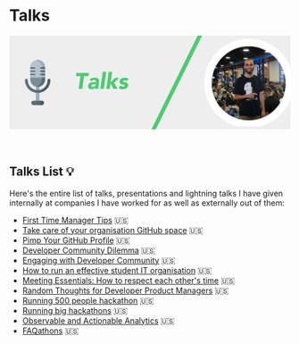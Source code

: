 # Talks

![](/Assets/TalksBanner.png)

<a href="https://github.com/konradsopala/talks/tree/master/Talks"><img src="https://img.shields.io/badge/Presentation-Talks-blueviolet" alt=""/></a>     <a href="https://github.com/konradsopala/github-linkedin/tree/master/Presentations"><img src="https://img.shields.io/badge/Lightning-Talks-blueviolet" alt=""/></a>   <a href="https://github.com/konradsopala/github-linkedin"><img src="https://img.shields.io/badge/Public-Speaking-blueviolet" alt=""/></a>

## Talks List 💡

Here's the entire list of talks, presentations and lightning talks I have given internally at companies I have worked for as well as externally out of them:

* [First Time Manager Tips](https://github.com/konradsopala/talks/blob/master/Talks/FirstTimeManager.pdf) 🇺🇸<br>
* [Take care of your organisation GitHub space](https://github.com/konradsopala/talks/blob/master/Talks/CompanyGitHubSpace.pdf) 🇺🇸<br>
* [Pimp Your GitHub Profile](https://github.com/konradsopala/talks/blob/master/Talks/PimpYourGitHubProfile.pdf) 🇺🇸<br>
* [Developer Community Dilemma](https://github.com/konradsopala/talks/blob/master/Talks/DeveloperCommunityDilemma.pdf) 🇺🇸<br>
* [Engaging with Developer Community](https://github.com/konradsopala/talks/blob/master/Talks/EngagingWithDeveloperCommunity.pdf) 🇺🇸<br>
* [How to run an effective student IT organisation](https://github.com/konradsopala/talks/blob/master/Talks/GitHubCampusExpertsPresentation.pdf) 🇺🇸<br>
* [Meeting Essentials: How to respect each other's time](https://github.com/konradsopala/talks/blob/master/Talks/MeetingsEssentials.pdf) 🇺🇸<br>
* [Random Thoughts for Developer Product Managers](https://github.com/konradsopala/talks/blob/master/Talks/RandomThoughtsForDeveloperProductManagers.pdf) 🇺🇸<br>
* [Running 500 people hackathon](https://github.com/konradsopala/talks/blob/master/Talks/Running500peoplehackathon.pdf) 🇺🇸<br>
* [Running big hackathons](https://github.com/konradsopala/talks/blob/core-changes/Talks/RunningBigHackathons.pdf) 🇺🇸<br>
* [Observable and Actionable Analytics](https://github.com/konradsopala/talks/blob/master/Talks/ObservableAndActionableAnalytics.pdf) 🇺🇸<br>
* [FAQathons](https://github.com/konradsopala/talks/blob/master/Talks/FAQathons.pdf) 🇺🇸<br>
